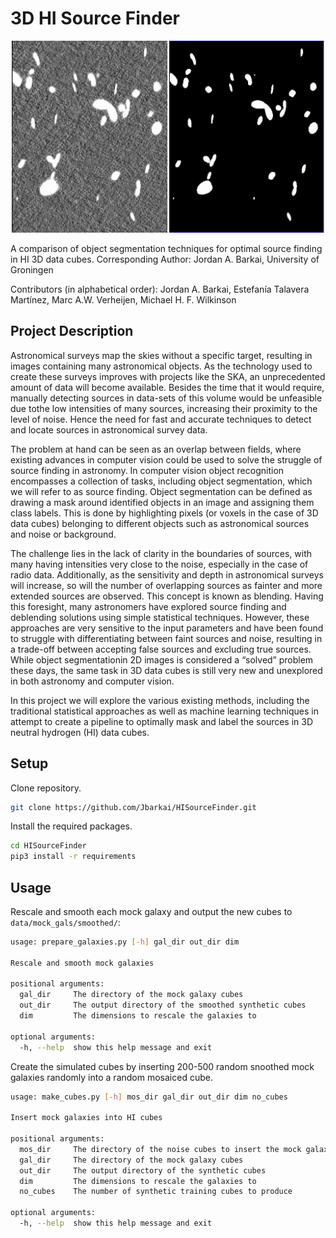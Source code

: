 # 3D HI Source Finder
<p align="center">
  <img src="https://github.com/Jbarkai/HISourceFinder/blob/master/cover_pic.png" width="500" />
</p>

A comparison of object segmentation techniques for optimal source finding in HI 3D data cubes.
Corresponding Author: Jordan A. Barkai, University of Groningen

Contributors (in alphabetical order): Jordan A. Barkai, Estefanía Talavera Martínez, Marc A.W. Verheijen, Michael H. F. Wilkinson
## Project Description
Astronomical surveys map the skies without a specific target, resulting in images containing many astronomical objects. As the technology used to create these surveys improves with projects like the SKA, an unprecedented amount of data will become available. Besides the time that it would require, manually detecting sources in data-sets of this volume would be unfeasible due tothe low intensities of many sources, increasing their proximity to the level of noise. Hence the need for fast and accurate techniques to detect and locate sources in astronomical survey data.

The problem at hand can be seen as an overlap between fields, where existing advances in computer vision could be used to solve the struggle of source finding in astronomy. In computer vision object recognition encompasses a collection of tasks, including object segmentation, which we will refer to as source finding. Object segmentation can be defined as drawing a mask around identified objects in an image and assigning them class labels. This is done by highlighting pixels (or voxels in the case of 3D data cubes) belonging to different objects such as astronomical sources and noise or background.

The challenge lies in the lack of clarity in the boundaries of sources, with many having intensities very close to the noise, especially in the case of radio data. Additionally, as the sensitivity and depth in astronomical surveys will increase, so will the number of overlapping sources as fainter and more extended sources are observed. This concept is known as blending. Having this foresight, many astronomers have explored source finding and deblending solutions using simple statistical techniques. However, these approaches are very sensitive to the input parameters and have been found to struggle with differentiating between faint sources and noise, resulting in a trade-off between accepting false sources and excluding true sources. While object segmentationin 2D images is considered a “solved” problem these days, the same task in 3D data cubes is still very new and unexplored in both astronomy and computer vision. 

In this project we will explore the various existing methods, including the traditional statistical approaches as well as machine learning techniques in attempt to create a pipeline to optimally mask and label the sources in 3D neutral hydrogen (HI) data cubes.


## Setup
Clone repository.
```bash
git clone https://github.com/Jbarkai/HISourceFinder.git
```
Install the required packages.
```bash
cd HISourceFinder
pip3 install -r requirements
```

## Usage
Rescale and smooth each mock galaxy and output the new cubes to `data/mock_gals/smoothed/`:
```bash
usage: prepare_galaxies.py [-h] gal_dir out_dir dim

Rescale and smooth mock galaxies

positional arguments:
  gal_dir     The directory of the mock galaxy cubes
  out_dir     The output directory of the smoothed synthetic cubes
  dim         The dimensions to rescale the galaxies to

optional arguments:
  -h, --help  show this help message and exit
```

Create the simulated cubes by inserting 200-500 random snoothed mock galaxies randomly into a random mosaiced cube.
```bash
usage: make_cubes.py [-h] mos_dir gal_dir out_dir dim no_cubes

Insert mock galaxies into HI cubes

positional arguments:
  mos_dir     The directory of the noise cubes to insert the mock galaxies into
  gal_dir     The directory of the mock galaxy cubes
  out_dir     The output directory of the synthetic cubes
  dim         The dimensions to rescale the galaxies to
  no_cubes    The number of synthetic training cubes to produce

optional arguments:
  -h, --help  show this help message and exit
```
